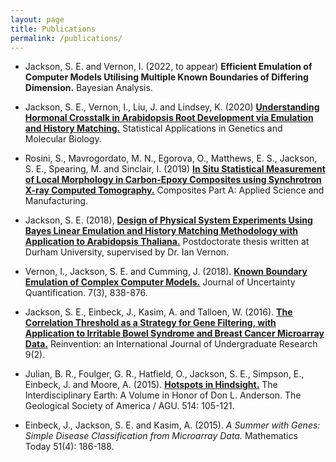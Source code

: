 ```yaml
---
layout: page
title: Publications
permalink: /publications/
---
```



- Jackson, S. E. and Vernon, I. (2022, to appear) **Efficient Emulation of Computer Models Utilising Multiple Known Boundaries of Differing Dimension.** Bayesian Analysis.

- Jackson, S. E., Vernon, I., Liu, J. and Lindsey, K. (2020) [**Understanding Hormonal Crosstalk in Arabidopsis Root Development via Emulation and History Matching.**][jackson2020uhc] Statistical Applications in Genetics and Molecular Biology.

- Rosini, S., Mavrogordato, M. N., Egorova, O., Matthews, E. S., Jackson, S. E., Spearing, M. and Sinclair, I. (2019) [**In Situ Statistical Measurement of Local Morphology in Carbon-Epoxy Composites using Synchrotron X-ray Computed Tomography.**][rosini2019iss] Composites Part A: Applied Science and Manufacturing.

- Jackson, S. E. (2018), [**Design of Physical System Experiments Using Bayes Linear Emulation and History Matching Methodology with Application to Arabidopsis Thaliana.**][jackson2018dop] Postdoctorate thesis written at Durham University, supervised by Dr. Ian Vernon.

- Vernon, I., Jackson, S. E. and Cumming, J. (2018). [**Known Boundary Emulation of Complex Computer Models.**][vernon2018kbe] Journal of Uncertainty Quantification. 7(3), 838-876.

- Jackson, S. E., Einbeck, J., Kasim, A. and Talloen, W. (2016). [**The Correlation Threshold as a Strategy for Gene Filtering, with Application to Irritable Bowel Syndrome and Breast Cancer Microarray Data.**][jackson2016tct] Reinvention: an International Journal of Undergraduate Research 9(2).

- Julian, B. R., Foulger, G. R., Hatfield, O., Jackson, S. E., Simpson, E., Einbeck, J. and Moore, A. (2015). [**Hotspots in Hindsight.**][julian2015hih] The Interdisciplinary Earth: A Volume in Honor of Don L. Anderson. The Geological Society of America / AGU. 514: 105-121.

- Einbeck, J., Jackson, S. E. and Kasim, A. (2015). *A Summer with Genes: Simple Disease Classification from Microarray Data.* Mathematics Today 51(4): 186-188.

[jackson2020uhc]: https://www.degruyter.com/document/doi/10.1515/sagmb-2018-0053/html
[rosini2019iss]: https://www.sciencedirect.com/science/article/abs/pii/S1359835X19302921
[jackson2018dop]: http://etheses.dur.ac.uk/12826/
[vernon2018kbe]: https://epubs.siam.org/doi/abs/10.1137/18M1164457?journalCode=sjuqa3
[jackson2016tct]: https://warwick.ac.uk/fac/cross_fac/iatl/reinvention/archive/volume9issue2/jackson/
[julian2015hih]: https://pubs.geoscienceworld.org/books/book/686/chapter/3808315/Hotspots-in-hindsight